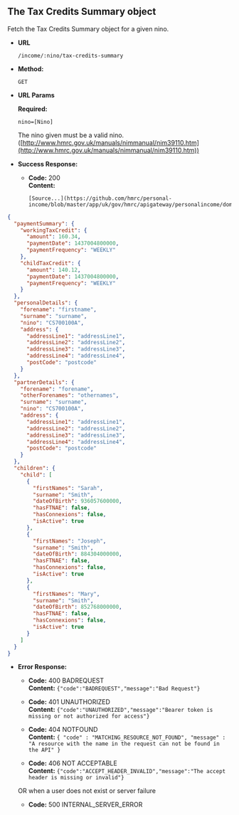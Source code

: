 The Tax Credits Summary object
----
  Fetch the Tax Credits Summary object for a given nino.
  
* **URL**

  `/income/:nino/tax-credits-summary`

* **Method:**
  
  `GET`
  
*  **URL Params**

   **Required:**
 
   `nino=[Nino]`
   
   The nino given must be a valid nino. ([http://www.hmrc.gov.uk/manuals/nimmanual/nim39110.htm](http://www.hmrc.gov.uk/manuals/nimmanual/nim39110.htm))

* **Success Response:**

  * **Code:** 200 <br />
    **Content:** 

        [Source...](https://github.com/hmrc/personal-income/blob/master/app/uk/gov/hmrc/apigateway/personalincome/domain/TaxSummaryModel.scala#L389)

```json
{
  "paymentSummary": {
    "workingTaxCredit": {
      "amount": 160.34,
      "paymentDate": 1437004800000,
      "paymentFrequency": "WEEKLY"
    },
    "childTaxCredit": {
      "amount": 140.12,
      "paymentDate": 1437004800000,
      "paymentFrequency": "WEEKLY"
    }
  },
  "personalDetails": {
    "forename": "firstname",
    "surname": "surname",
    "nino": "CS700100A",
    "address": {
      "addressLine1": "addressLine1",
      "addressLine2": "addressLine2",
      "addressLine3": "addressLine3",
      "addressLine4": "addressLine4",
      "postCode": "postcode"
    }
  },
  "partnerDetails": {
    "forename": "forename",
    "otherForenames": "othernames",
    "surname": "surname",
    "nino": "CS700100A",
    "address": {
      "addressLine1": "addressLine1",
      "addressLine2": "addressLine2",
      "addressLine3": "addressLine3",
      "addressLine4": "addressLine4",
      "postCode": "postcode"
    }
  },
  "children": {
    "child": [
      {
        "firstNames": "Sarah",
        "surname": "Smith",
        "dateOfBirth": 936057600000,
        "hasFTNAE": false,
        "hasConnexions": false,
        "isActive": true
      },
      {
        "firstNames": "Joseph",
        "surname": "Smith",
        "dateOfBirth": 884304000000,
        "hasFTNAE": false,
        "hasConnexions": false,
        "isActive": true
      },
      {
        "firstNames": "Mary",
        "surname": "Smith",
        "dateOfBirth": 852768000000,
        "hasFTNAE": false,
        "hasConnexions": false,
        "isActive": true
      }
    ]
  }
}
```
 
* **Error Response:**

  * **Code:** 400 BADREQUEST <br />
    **Content:** `{"code":"BADREQUEST","message":"Bad Request"}`

  * **Code:** 401 UNAUTHORIZED <br/>
    **Content:** `{"code":"UNAUTHORIZED","message":"Bearer token is missing or not authorized for access"}`

  * **Code:** 404 NOTFOUND <br/>
    **Content:** `{ "code" : "MATCHING_RESOURCE_NOT_FOUND", "message" : "A resource with the name in the request can not be found in the API" }`

  * **Code:** 406 NOT ACCEPTABLE <br />
    **Content:** `{"code":"ACCEPT_HEADER_INVALID","message":"The accept header is missing or invalid"}`

  OR when a user does not exist or server failure

  * **Code:** 500 INTERNAL_SERVER_ERROR <br/>



